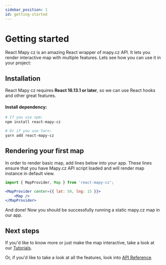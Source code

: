 ```yaml
---
sidebar_position: 1
id: getting-started
---
```


# Getting started

React Mapy cz is an amazing React wrapper of mapy.cz API. It lets you render interactive map with multiple features. Lets see how you can use it in your project:

## Installation

React Mapy cz requires **React 16.13.1 or later**, so we can use React hooks and other great features.

#### Install dependency:

```bash
# If you use npm:
npm install react-mapy-cz

# Or if you use Yarn:
yarn add react-mapy-cz
```

## Rendering your first map

In order to render basic map, add lines below into your app. These lines ensure that you have Mapy.cz API script loaded and will render map instance in default view.

```jsx
import { MapProvider, Map } from 'react-mapy-cz';

<MapProvider center={{ lat: 50, lng: 15 }}>
	<Map />
</MapProvider>
```

And done! Now you should be successfully running a static mapy.cz map in our app.

## Next steps

If you'd like to know more or just make the map interactive, take a look at our [Tutorials](https://lundegaard.github.io/react-mapy-cz/docs/Tutorial/quick-start).

Or, if you'd like to take a look at all the features, look into [API Reference](https://lundegaard.github.io/react-mapy-cz/docs/API/map-provider).
